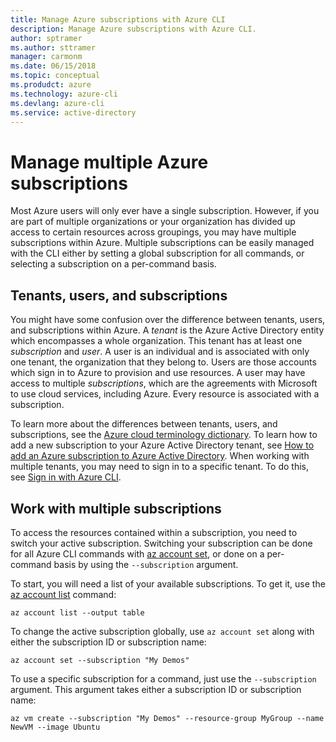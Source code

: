 ```yaml
---
title: Manage Azure subscriptions with Azure CLI
description: Manage Azure subscriptions with Azure CLI.
author: sptramer
ms.author: sttramer
manager: carmonm
ms.date: 06/15/2018
ms.topic: conceptual
ms.produdct: azure
ms.technology: azure-cli
ms.devlang: azure-cli
ms.service: active-directory
---
```


# Manage multiple Azure subscriptions

Most Azure users will only ever have a single subscription. However, if you are part of multiple organizations or your organization has
divided up access to certain resources across groupings, you may have multiple subscriptions within Azure. Multiple subscriptions can
be easily managed with the CLI either by setting a global subscription for all commands, or selecting a subscription on a per-command basis.

## Tenants, users, and subscriptions

You might have some confusion over the difference between tenants, users, and subscriptions within Azure. A _tenant_ is the Azure Active Directory
entity which encompasses a whole organization. This tenant has at least one _subscription_ and _user_. A user is an individual and is associated
with only one tenant, the organization that they belong to. Users are those accounts which sign in to Azure to provision and use resources.
A user may have access to multiple _subscriptions_, which are the agreements with Microsoft to use cloud services, including Azure. Every resource
is associated with a subscription.

To learn more about the differences between tenants, users, and subscriptions, see the 
[Azure cloud terminology dictionary](/azure/azure-glossary-cloud-terminology).  To learn how to add a new subscription to your Azure Active
Directory tenant, see 
[How to add an Azure subscription to Azure Active Directory](/azure/active-directory/active-directory-how-subscriptions-associated-directory).
When working with multiple tenants, you may need to sign in to a specific tenant. To do this, see
[Sign in with Azure CLI](/cli/azure/authenticate-azure-cli).

## Work with multiple subscriptions

To access the resources contained within a subscription, you need to switch your active subscription. Switching your subscription can be done for all
Azure CLI commands with [az account set](/cli/azure/account#az-account-set), or done on a per-command basis by using the `--subscription` argument.

To start, you will need a list of your available subscriptions. To get it, use the [az account list](/cli/azure/account#az-account-list) command:

```azurecli-interactive
az account list --output table
```

To change the active subscription globally, use `az account set` along with either the subscription ID or subscription name:

```azurecli-interactive
az account set --subscription "My Demos"
```

To use a specific subscription for a command, just use the `--subscription` argument. This argument takes either a subscription ID or subscription name:

```azurecli-interactive
az vm create --subscription "My Demos" --resource-group MyGroup --name NewVM --image Ubuntu
```
